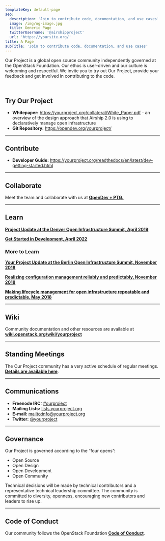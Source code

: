 ```yaml
---
templateKey: default-page
seo:
  description: 'Join to contribute code, documentation, and use cases'
  image: /img/og-image.jpg
  title: Generic Page
  twitterUsername: '@airshipproject'
  url: 'https://yoursite.org/'
title: A Page
subTitle: 'Join to contribute code, documentation, and use cases'
---
```

Our Project is a global open source community independently governed at the OpenStack Foundation. Our ethos is user-driven and our culture is welcoming and respectful. We invite you to try out Our Project, provide your feedback and get involved in contributing to the code.  

<br>

## Try Our Project

* **Whitepaper:** <https://yourproject.org/collateral/White_Paper.pdf> - an overview of the design approach that Airship 2.0 is using to declaratively manage open infrastructure
* **Git Repository:** <https://opendev.org/yourproject/>

- - -

## Contribute

* **Developer Guide:** <https://yourproject.org/readthedocs/en/latest/dev-getting-started.html>

- - -

## Collaborate

Meet the team and collaborate with us at [**OpenDev + PTG.**](https://www.openstack.org/events/opendev-ptg-2020/)

- - -

## Learn

[**Project Update at the Denver Open Infrastructure Summit, April 2019**](https://www.openstack.org/videos/summits/denver-2019/airship-project-update-1)

[**Get Started in Development, April 2022**](https://www.openstack.org/videos/summits/denver-2019/airskiff-your-on-ramp-to-airship-development)

### More to Learn

[**Your Project Update at the Berlin Open Infrastructure Summit, November 2018**](https://www.openstack.org/videos/summits/berlin-2018/airship-project-update)

[**Realizing configuration management reliably and predictably, November 2018**](https://www.openstack.org/videos/summits/berlin-2018/airship-deckhand-realizing-configuration-management-reliably-and-predictably)

[**Making lifecycle management for open infrastructure repeatable and predictable, May 2018**](https://www.openstack.org/videos/summits/vancouver-2018/airship-making-lifecycle-management-for-open-infrastructure-repeatable-and-predictable)

- - -

## Wiki

Community documentation and other resources are available at [**wiki.openstack.org/wiki/yourproject**](//wiki.openstack.org/wiki/yourproject)

- - -

## Standing Meetings

The Our Project community has a very active schedule of regular meetings. [**Details are available here**](https://wiki.openstack.org/wiki/Airship#Get_in_Touch).

- - -

## Communications

* **Freenode IRC:** [\#ourproject](https://wiki.openstack.org/wiki/yourproject#Get_in_Touch)
* **Mailing Lists:** [lists.yourproject.org](http://lists.yourproject.org/cgi-bin/mailman/listinfo)
* **E-mail:** <mailto:info@yourproject.org>
* **Twitter:** [@yourproject](//twitter.com/yourproject)

- - -

## Governance

Our Project is governed according to the “four opens”:

* Open Source
* Open Design
* Open Development
* Open Community

Technical decisions will be made by technical contributors and a representative technical leadership committee. The community is committed to diversity, openness, encouraging new contributors and leaders to rise up.

- - -

## Code of Conduct

Our community follows the OpenStack Foundation [**Code of Conduct**](https://www.openstack.org/legal/community-code-of-conduct/).
